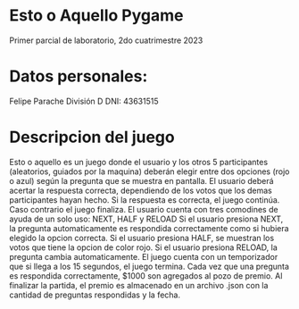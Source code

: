 # Esto o Aquello Pygame
Primer parcial de laboratorio, 2do cuatrimestre 2023

# Datos personales:
Felipe Parache
División D
DNI: 43631515

# Descripcion del juego
Esto o aquello es un juego donde el usuario y los otros 5 participantes (aleatorios, guiados por la maquina) 
deberán elegir entre dos opciones (rojo o azul) según la pregunta que se muestra en pantalla.
El usuario deberá acertar la respuesta correcta, dependiendo de los votos que los demas participantes hayan hecho.
Si la respuesta es correcta, el juego continúa. Caso contrario el juego finaliza.
El usuario cuenta con tres comodines de ayuda de un solo uso: NEXT, HALF y RELOAD
Si el usuario presiona NEXT, la pregunta automaticamente es respondida correctamente como si hubiera elegido la opcion correcta.
Si el usuario presiona HALF, se muestran los votos que tiene la opcion de color rojo.
Si el usuario presiona RELOAD, la pregunta cambia automaticamente.
El juego cuenta con un temporizador que si llega a los 15 segundos, el juego termina.
Cada vez que una pregunta es respondida correctamente, $1000 son agregados al pozo de premio.
Al finalizar la partida, el premio es almacenado en un archivo .json con la cantidad de preguntas respondidas y la fecha.
